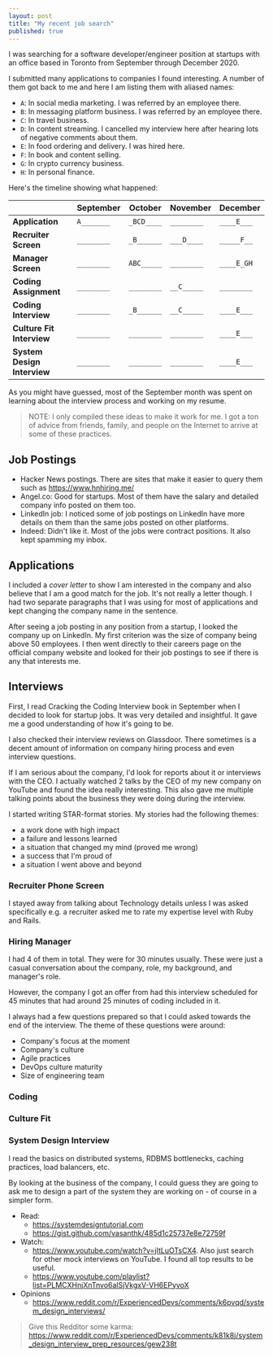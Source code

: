 ```yaml
---
layout: post
title: "My recent job search"
published: true
---
```


I was searching for a software developer/engineer position at startups with an office based in Toronto from September through December 2020.

I submitted many applications to companies I found interesting. A number of them got back to me and here I am listing them with aliased names:

- `A`: In social media marketing. I was referred by an employee there.
- `B`: In messaging platform business. I was referred by an employee there.
- `C`: In travel business.
- `D`: In content streaming. I cancelled my interview here after hearing lots of negative comments about them.
- `E`: In food ordering and delivery. I was hired here.
- `F`: In book and content selling.
- `G`: In crypto currency business.
- `H`: In personal finance.

Here's the timeline showing what happened:

|                             | September  | October    | November   | December   |
| --------------------------- | ---------- | ---------- | ---------- | ---------- |
| **Application**             | `A_______` | `_BCD____` | `________` | `____E___` |
| **Recruiter Screen**        | `________` | `_B______` | `___D____` | `_____F__` |
| **Manager Screen**          | `________` | `ABC_____` | `________` | `____E_GH` |
| **Coding Assignment**       | `________` | `________` | `__C_____` | `________` |
| **Coding Interview**        | `________` | `_B______` | `__C_____` | `____E___` |
| **Culture Fit Interview**   | `________` | `________` | `________` | `____E___` |
| **System Design Interview** | `________` | `________` | `________` | `____E___` |

As you might have guessed, most of the September month was spent on learning about the interview process and working on my resume.

> NOTE: I only compiled these ideas to make it work for me. I got a ton of advice from friends, family, and people on the Internet to arrive at some of these practices.

## Job Postings

- Hacker News postings. There are sites that make it easier to query them such as https://www.hnhiring.me/
- Angel.co: Good for startups. Most of them have the salary and detailed company info posted on them too.
- LinkedIn job: I noticed some of job postings on LinkedIn have more details on them than the same jobs posted on other platforms.
- Indeed: Didn't like it. Most of the jobs were contract positions. It also kept spamming my inbox.

## Applications

I included a _cover letter_ to show I am interested in the company and also believe that I am a good match for the job.
It's not really a letter though. I had two separate paragraphs that I was using for most of applications and kept changing the company name in the sentence.

After seeing a job posting in any position from a startup, I looked the company up on LinkedIn. My first criterion was the size of company being above 50 employees. I then went directly to their careers page on the official company website and looked for their job postings to see if there is any that interests me.

## Interviews

First, I read Cracking the Coding Interview book in September when I decided to look for startup jobs. It was very detailed and insightful. It gave me a good understanding of how it's going to be.

I also checked their interview reviews on Glassdoor. There sometimes is a decent amount of information on company hiring process and even interview questions.

If I am serious about the company, I'd look for reports about it or interviews with the CEO. I actually watched 2 talks by the CEO of my new company on YouTube and found the idea really interesting. This also gave me multiple talking points about the business they were doing during the interview.

I started writing STAR-format stories. My stories had the following themes:

- a work done with high impact
- a failure and lessons learned
- a situation that changed my mind (proved me wrong)
- a success that I'm proud of
- a situation I went above and beyond

### Recruiter Phone Screen

I stayed away from talking about Technology details unless I was asked specifically e.g. a recruiter asked me to rate my expertise level with Ruby and Rails.

### Hiring Manager

I had 4 of them in total. They were for 30 minutes usually. These were just a casual conversation about the company, role, my background, and manager's role.

However, the company I got an offer from had this interview scheduled for 45 minutes that had around 25 minutes of coding included in it.

I always had a few questions prepared so that I could asked towards the end of the interview. The theme of these questions were around:

- Company's focus at the moment
- Company's culture
- Agile practices
- DevOps culture maturity
- Size of engineering team

### Coding

### Culture Fit

### System Design Interview

I read the basics on distributed systems, RDBMS bottlenecks, caching practices, load balancers, etc.

By looking at the business of the company, I could guess they are going to ask me to design a part of the system they are working on - of course in a simpler form.

- Read:
  - https://systemdesigntutorial.com
  - https://gist.github.com/vasanthk/485d1c25737e8e72759f
- Watch:
  - https://www.youtube.com/watch?v=jItLuOTsCX4. Also just search for other mock interviews on YouTube. I found all top results to be useful.
  - https://www.youtube.com/playlist?list=PLMCXHnjXnTnvo6alSjVkgxV-VH6EPyvoX
- Opinions
  - https://www.reddit.com/r/ExperiencedDevs/comments/k6pvqd/system_design_interviews/

> Give this Redditor some karma: https://www.reddit.com/r/ExperiencedDevs/comments/k81k8j/system_design_interview_prep_resources/gew238t

